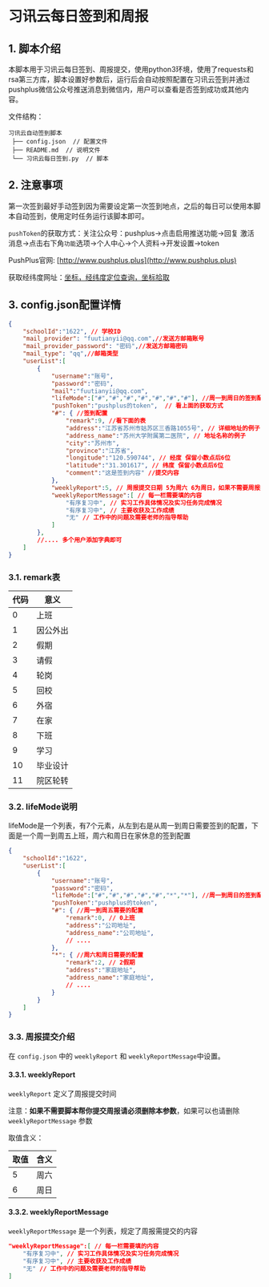 # 习讯云每日签到和周报

## 1. 脚本介绍

本脚本用于习讯云每日签到、周报提交，使用python3环境，使用了requests和rsa第三方库，脚本设置好参数后，运行后会自动按照配置在习讯云签到并通过pushplus微信公众号推送消息到微信内，用户可以查看是否签到成功或其他内容。

文件结构：

```shell
习讯云自动签到脚本
 ├── config.json  // 配置文件
 ├── README.md  // 说明文件
 └── 习讯云每日签到.py  // 脚本
```

## 2. 注意事项

第一次签到最好手动签到因为需要设定第一次签到地点，之后的每日可以使用本脚本自动签到，使用定时任务运行该脚本即可。

`pushToken`的获取方式：关注公众号：pushplus->点击启用推送功能->回复 激活消息->点击右下角`功能`选项->个人中心->个人资料->开发设置->token

PushPlus官网: [http://www.pushplus.plus](http://www.pushplus.plus)

获取经纬度网址：[坐标，经纬度定位查询，坐标拾取](https://www.qvdv.net/tools/qvdv-coordinate.html)

## 3. config.json配置详情

```json
{
    "schoolId":"1622", // 学校ID
    "mail_provider": "fuutianyii@qq.com",//发送方邮箱账号
    "mail_provider_password": "密码",//发送方邮箱密码
    "mail_type": "qq",//邮箱类型
    "userList":[
        {
            "username":"账号",
            "password":"密码",
            "mail":"fuutianyii@qq.com",
            "lifeMode":["#","#","#","#","#","#","#"], //周一到周日的签到配置
            "pushToken":"pushplus的token",  // 看上面的获取方式
            "#": { //签到配置
                "remark":9, //看下面的表
                "address":"江苏省苏州市姑苏区三香路1055号", // 详细地址的例子
                "address_name":"苏州大学附属第二医院", // 地址名称的例子
                "city":"苏州市",
                "province":"江苏省",
                "longitude":"120.590744", // 经度 保留小数点后6位
                "latitude":"31.301617", // 纬度 保留小数点后6位
                "comment":"这是签到内容" //提交内容
            },
            "weeklyReport":5, // 周报提交日期 5为周六 6为周日，如果不需要周报提交的话 删掉 weeklyReport 参数
            "weeklyReportMessage":[ // 每一栏需要填的内容
                "有序复习中", // 实习工作具体情况及实习任务完成情况
                "有序复习中", // 主要收获及工作成绩
                "无" // 工作中的问题及需要老师的指导帮助
            ]
        },
        //.... 多个用户添加字典即可
    ]
}
```

### 3.1. remark表

| 代码  | 意义   |
| --- | ---- |
| 0   | 上班   |
| 1   | 因公外出 |
| 2   | 假期   |
| 3   | 请假   |
| 4   | 轮岗   |
| 5   | 回校   |
| 6   | 外宿   |
| 7   | 在家   |
| 8   | 下班   |
| 9   | 学习   |
| 10  | 毕业设计 |
| 11  | 院区轮转 |

### 3.2. lifeMode说明

lifeMode是一个列表，有7个元素，从左到右是从周一到周日需要签到的配置，下面是一个周一到周五上班，周六和周日在家休息的签到配置

```json
{
    "schoolId":"1622",
    "userList":[
        {
            "username":"账号",
            "password":"密码",
            "lifeMode":["#","#","#","#","#","*","*"], //周一到周日的签到配置
            "pushToken":"pushplus的token",
            "#": { //周一到周五需要的配置
                "remark":0, // 0上班
                "address":"公司地址",
                "address_name":"公司地址",
                // ....
            },
            "*": { //周六和周日需要的配置
                "remark":2, // 2假期
                "address":"家庭地址",
                "address_name":"家庭地址",
                // ....
            }
        }
    ]
}
```

### 3.3. 周报提交介绍

在 `config.json` 中的 `weeklyReport` 和 `weeklyReportMessage`中设置。

#### 3.3.1. weeklyReport

`weeklyReport` 定义了周报提交时间

注意：**如果不需要脚本帮你提交周报请必须删除本参数**，如果可以也请删除 `weeklyReportMessage` 参数

取值含义：

|取值|含义|
|-|-|
|5|周六|
|6|周日|

#### 3.3.2. weeklyReportMessage

`weeklyReportMessage` 是一个列表，规定了周报需提交的内容

```json
"weeklyReportMessage":[ // 每一栏需要填的内容
    "有序复习中", // 实习工作具体情况及实习任务完成情况
    "有序复习中", // 主要收获及工作成绩
    "无" // 工作中的问题及需要老师的指导帮助
]
```